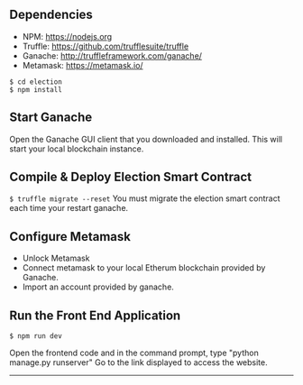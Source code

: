 ## Dependencies

- NPM: https://nodejs.org
- Truffle: https://github.com/trufflesuite/truffle
- Ganache: http://truffleframework.com/ganache/
- Metamask: https://metamask.io/

```
$ cd election
$ npm install
```

## Start Ganache

Open the Ganache GUI client that you downloaded and installed. This will start your local blockchain instance.

## Compile & Deploy Election Smart Contract

`$ truffle migrate --reset`
You must migrate the election smart contract each time your restart ganache.

## Configure Metamask

- Unlock Metamask
- Connect metamask to your local Etherum blockchain provided by Ganache.
- Import an account provided by ganache.

## Run the Front End Application

`$ npm run dev`

Open the frontend code and in the command prompt, type "python manage.py runserver"
Go to the link displayed to access the website.

---
